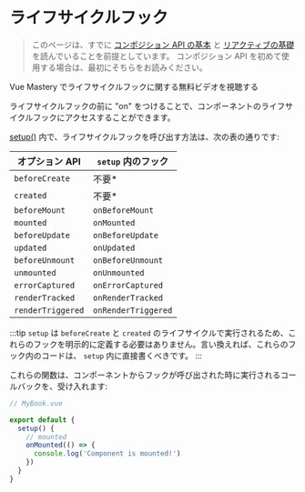 # ライフサイクルフック

> このページは、すでに [コンポジション API の基本](composition-api-introduction.html) と [リアクティブの基礎](reactivity-fundamentals.html) を読んでいることを前提としています。 コンポジション API を初めて使用する場合は、最初にそちらをお読みください。

<VideoLesson href="https://www.vuemastery.com/courses/vue-3-essentials/lifecycle-hooks" title="Vue Mastery でライフサイクルフックがどのように動作するのか学ぶ">Vue Mastery でライフサイクルフックに関する無料ビデオを視聴する</VideoLesson>

ライフサイクルフックの前に "on" をつけることで、コンポーネントのライフサイクルフックにアクセスすることができます。

[setup()](composition-api-setup.html) 内で、ライフサイクルフックを呼び出す方法は、次の表の通りです:


| オプション API      | `setup` 内のフック          |
| ----------------- | -------------------------- |
| `beforeCreate`    | 不要\*               |
| `created`         | 不要\*               |
| `beforeMount`     | `onBeforeMount`            |
| `mounted`         | `onMounted`                |
| `beforeUpdate`    | `onBeforeUpdate`           |
| `updated`         | `onUpdated`                |
| `beforeUnmount`   | `onBeforeUnmount`          |
| `unmounted`       | `onUnmounted`              |
| `errorCaptured`   | `onErrorCaptured`          |
| `renderTracked`   | `onRenderTracked`          |
| `renderTriggered` | `onRenderTriggered`        |

:::tip
`setup` は `beforeCreate` と `created` のライフサイクルで実行されるため、これらのフックを明示的に定義する必要はありません。言い換えれば、これらのフック内のコードは、 `setup` 内に直接書くべきです。
:::

これらの関数は、コンポーネントからフックが呼び出された時に実行されるコールバックを、受け入れます:

```js
// MyBook.vue

export default {
  setup() {
    // mounted
    onMounted(() => {
      console.log('Component is mounted!')
    })
  }
}
```
